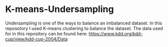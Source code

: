 # K-means-Undersampling
Undersampling is one of the ways to balance an imbalanced dataset. In this reposotory I used K-means clustering to balance the dataset.
The data used for in this repository can be found here: https://www.kdd.org/kdd-cup/view/kdd-cup-2004/Data

